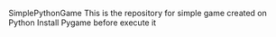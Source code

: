 SimplePythonGame 
This is the repository for simple game created on Python 
Install Pygame before execute it 
